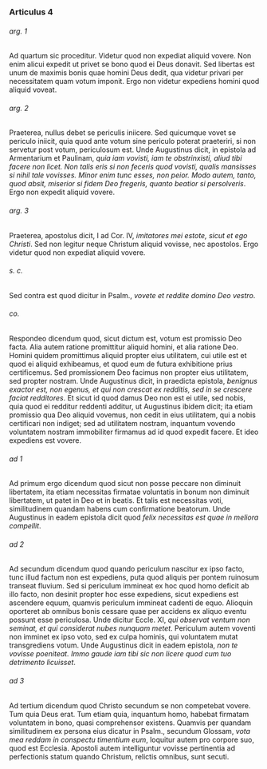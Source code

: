 ### Articulus 4

###### arg. 1
Ad quartum sic proceditur. Videtur quod non expediat aliquid vovere. Non enim alicui expedit ut privet se bono quod ei Deus donavit. Sed libertas est unum de maximis bonis quae homini Deus dedit, qua videtur privari per necessitatem quam votum imponit. Ergo non videtur expediens homini quod aliquid voveat.

###### arg. 2
Praeterea, nullus debet se periculis iniicere. Sed quicumque vovet se periculo iniicit, quia quod ante votum sine periculo poterat praeteriri, si non servetur post votum, periculosum est. Unde Augustinus dicit, in epistola ad Armentarium et Paulinam, *quia iam vovisti, iam te obstrinxisti, aliud tibi facere non licet. Non talis eris si non feceris quod vovisti, qualis mansisses si nihil tale vovisses. Minor enim tunc esses, non peior. Modo autem, tanto, quod absit, miserior si fidem Deo fregeris, quanto beatior si persolveris*. Ergo non expedit aliquid vovere.

###### arg. 3
Praeterea, apostolus dicit, I ad Cor. IV, *imitatores mei estote, sicut et ego Christi*. Sed non legitur neque Christum aliquid vovisse, nec apostolos. Ergo videtur quod non expediat aliquid vovere.

###### s. c.
Sed contra est quod dicitur in Psalm., *vovete et reddite domino Deo vestro*.

###### co.
Respondeo dicendum quod, sicut dictum est, votum est promissio Deo facta. Alia autem ratione promittitur aliquid homini, et alia ratione Deo. Homini quidem promittimus aliquid propter eius utilitatem, cui utile est et quod ei aliquid exhibeamus, et quod eum de futura exhibitione prius certificemus. Sed promissionem Deo facimus non propter eius utilitatem, sed propter nostram. Unde Augustinus dicit, in praedicta epistola, *benignus exactor est, non egenus, et qui non crescat ex redditis, sed in se crescere faciat redditores*. Et sicut id quod damus Deo non est ei utile, sed nobis, quia quod ei redditur reddenti additur, ut Augustinus ibidem dicit; ita etiam promissio qua Deo aliquid vovemus, non cedit in eius utilitatem, qui a nobis certificari non indiget; sed ad utilitatem nostram, inquantum vovendo voluntatem nostram immobiliter firmamus ad id quod expedit facere. Et ideo expediens est vovere.

###### ad 1
Ad primum ergo dicendum quod sicut non posse peccare non diminuit libertatem, ita etiam necessitas firmatae voluntatis in bonum non diminuit libertatem, ut patet in Deo et in beatis. Et talis est necessitas voti, similitudinem quandam habens cum confirmatione beatorum. Unde Augustinus in eadem epistola dicit quod *felix necessitas est quae in meliora compellit*.

###### ad 2
Ad secundum dicendum quod quando periculum nascitur ex ipso facto, tunc illud factum non est expediens, puta quod aliquis per pontem ruinosum transeat fluvium. Sed si periculum immineat ex hoc quod homo deficit ab illo facto, non desinit propter hoc esse expediens, sicut expediens est ascendere equum, quamvis periculum immineat cadenti de equo. Alioquin oporteret ab omnibus bonis cessare quae per accidens ex aliquo eventu possunt esse periculosa. Unde dicitur Eccle. XI, *qui observat ventum non seminat, et qui considerat nubes nunquam metet*. Periculum autem voventi non imminet ex ipso voto, sed ex culpa hominis, qui voluntatem mutat transgrediens votum. Unde Augustinus dicit in eadem epistola, *non te vovisse poeniteat. Immo gaude iam tibi sic non licere quod cum tuo detrimento licuisset*.

###### ad 3
Ad tertium dicendum quod Christo secundum se non competebat vovere. Tum quia Deus erat. Tum etiam quia, inquantum homo, habebat firmatam voluntatem in bono, quasi comprehensor existens. Quamvis per quandam similitudinem ex persona eius dicatur in Psalm., secundum Glossam, *vota mea reddam in conspectu timentium eum*, loquitur autem pro corpore suo, quod est Ecclesia. Apostoli autem intelliguntur vovisse pertinentia ad perfectionis statum quando Christum, relictis omnibus, sunt secuti.

